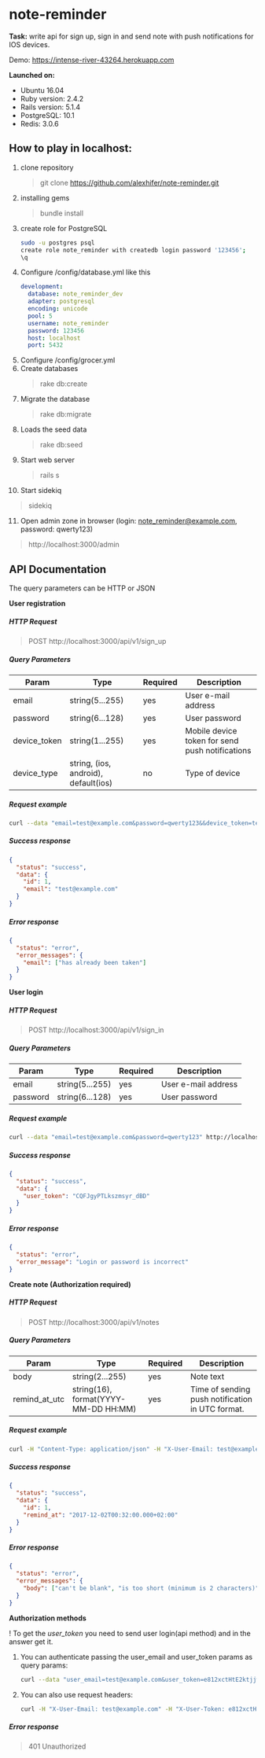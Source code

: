 # note-reminder

**Task:** write api for sign up, sign in and send note with push notifications for IOS devices.

Demo: https://intense-river-43264.herokuapp.com

**Launched on:**
- Ubuntu 16.04
- Ruby version: 2.4.2
- Rails version: 5.1.4
- PostgreSQL: 10.1
- Redis: 3.0.6

## How to play in localhost:

1. clone repository
    > git clone https://github.com/alexhifer/note-reminder.git
2. installing gems
    > bundle install
3. create role for PostgreSQL
    ```bash
    sudo -u postgres psql
    create role note_reminder with createdb login password '123456';
    \q 
4. Configure /config/database.yml like this
   ```yaml
   development:
     database: note_reminder_dev
     adapter: postgresql
     encoding: unicode
     pool: 5
     username: note_reminder
     password: 123456
     host: localhost
     port: 5432
5. Configure /config/grocer.yml
6. Create databases
   > rake db:create
7. Migrate the database
   > rake db:migrate
8. Loads the seed data
   > rake db:seed
9. Start web server
   > rails s
10. Start sidekiq
   > sidekiq
11. Open admin zone in browser (login: note_reminder@example.com, password: qwerty123)
   > http://localhost:3000/admin
   
## API Documentation

The query parameters can be HTTP or JSON

**User registration**

##### HTTP Request
> POST http://localhost:3000/api/v1/sign_up

##### Query Parameters
| Param | Type | Required | Description |
| --- | --- | --- | --- |
| email | string(5...255) | yes | User e-mail address |
| password | string(6...128) | yes | User password |
| device_token | string(1...255) | yes | Mobile device token for send push notifications |
| device_type | string, (ios, android), default(ios) | no | Type of device |

##### Request example
```bash
curl --data "email=test@example.com&password=qwerty123&&device_token=testtoken123" http://localhost:3000/api/v1/sign_up
```

##### Success response
```json
{
  "status": "success",
  "data": {
    "id": 1,
    "email": "test@example.com"
  }
}
```
##### Error response
```json
{
  "status": "error",
  "error_messages": {
    "email": ["has already been taken"]
  }
}
```

**User login**

##### HTTP Request
> POST http://localhost:3000/api/v1/sign_in

##### Query Parameters
| Param | Type| Required | Description |
| --- | --- | --- | --- |
| email | string(5...255) | yes | User e-mail address |
| password | string(6...128) | yes | User password |

##### Request example
```bash
curl --data "email=test@example.com&password=qwerty123" http://localhost:3000/api/v1/sign_in
```
##### Success response
```json
{
  "status": "success",
  "data": {
    "user_token": "CQFJgyPTLkszmsyr_dBD"
  }
}
```
##### Error response
```json
{
  "status": "error",
  "error_message": "Login or password is incorrect"
}
```

**Create note (Authorization required)**

##### HTTP Request
> POST http://localhost:3000/api/v1/notes

##### Query Parameters
| Param | Type| Required | Description |
| --- | --- | --- | --- |
| body | string(2...255) | yes | Note text |
| remind_at_utc | string(16), format(YYYY-MM-DD HH:MM) | yes | Time of sending push notification in UTC format. |

##### Request example
```bash
curl -H "Content-Type: application/json" -H "X-User-Email: test@example.com" -H "X-User-Token: e812xctHtE2ktjjw7_B4" -X POST -d '{ "body":"Test message","remind_at_utc":"2017-12-01 22:32" }' http://localhost:3000/api/v1/notes
```
##### Success response
```json
{
  "status": "success",
  "data": {
    "id": 1,
    "remind_at": "2017-12-02T00:32:00.000+02:00"
  }
}
```
##### Error response
```json
{
  "status": "error",
  "error_messages": {
    "body": ["can't be blank", "is too short (minimum is 2 characters)"]
  }
}
```


**Authorization methods**

! To get the *user_token* you need to send user login(api method) and in the answer get it.

1. You can authenticate passing the user_email and user_token params as query params:
    ```bash
    curl --data "user_email=test@example.com&user_token=e812xctHtE2ktjjw7_B4" http://localhost:3000/api/v1/notes
    ```
2. You can also use request headers:
    ```bash
    curl -H "X-User-Email: test@example.com" -H "X-User-Token: e812xctHtE2ktjjw7_B4" http://localhost:3000/api/v1/notes
    ```

##### Error response
> 401 Unauthorized